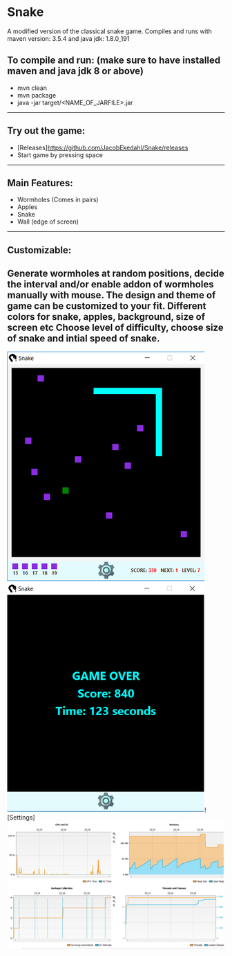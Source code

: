 # Snake
A modified version of the classical snake game. 
Compiles and runs with maven version: 3.5.4 and java jdk: 1.8.0_191

## To compile and run: (make sure to have installed maven and java jdk 8 or above)
* mvn clean
* mvn package
* java -jar target/<NAME_OF_JARFILE>.jar
-------------------------------------------------------------------
## Try out the game:
 * [Releases]https://github.com/JacobEkedahl/Snake/releases
 * Start game by pressing space
-------------------------------------------------------------------
## Main Features:
 * Wormholes (Comes in pairs)
 * Apples
 * Snake
 * Wall (edge of screen) 
 ------------------------------------------------------------------
## Customizable:
Generate wormholes at random positions, decide the interval and/or enable addon of wormholes manually with mouse.
The design and theme of game can be customized to your fit. Different colors for snake, apples, background, size of screen etc
Choose level of difficulty, choose size of snake and intial speed of snake.
--------------------------------------------------------------------
![In Game](https://github.com/JacobEkedahl/Snake/blob/master/snake/src/main/resources/preview/gamedark.png?raw=true "In Game")![Game Over](https://github.com/JacobEkedahl/Snake/blob/master/snake/src/main/resources/preview/gameoverdark.png?raw=true "Game Over")![Settings]
![Stats](https://github.com/JacobEkedahl/Snake/blob/master/snake/src/main/resources/preview/statistics.PNG?raw=true "Stats")
